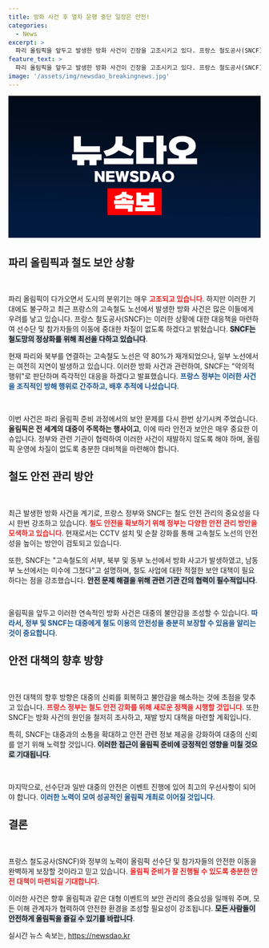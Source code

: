 ```yaml
---
title: 방화 사건 후 열차 운행 중단 일정은 안전!
categories:
  - News
excerpt: >
  파리 올림픽을 앞두고 발생한 방화 사건이 긴장을 고조시키고 있다. 프랑스 철도공사(SNCF)는 선수들의 안전한 이동을 위한 복구 작업에 박차를 가하고 있으며, 정부는 조직적인 방해 행위를 조사 중이다. 올림픽의 성공을 위해 힘을 모으는 프랑스의 모습 속, 긴급한 상황이 어떻게 전개될지 주목된다.
feature_text: >
  파리 올림픽을 앞두고 발생한 방화 사건이 긴장을 고조시키고 있다. 프랑스 철도공사(SNCF)는 선수들의 안전한 이동을 위한 복구 작업에 박차를 가하고 있으며, 정부는 조직적인 방해 행위를 조사 중이다. 올림픽의 성공을 위해 힘을 모으는 프랑스의 모습 속, 긴급한 상황이 어떻게 전개될지 주목된다.
image: '/assets/img/newsdao_breakingnews.jpg'
---
```


<p><img src="/assets/img/newsdao_breakingnews.jpg" alt="firstkoreanews 속보" /></p>

<h2 data-ke-size="size26">파리 올림픽과 철도 보안 상황</h2>

<p data-ke-size="size16">&nbsp;</p>

<p>파리 올림픽이 다가오면서 도시의 분위기는 매우 <b><span style="color: #ee2323;">고조되고 있습니다</span></b>. 하지만 이러한 기대에도 불구하고 최근 프랑스의 고속철도 노선에서 발생한 방화 사건은 많은 이들에게 우려를 낳고 있습니다. 프랑스 철도공사(SNCF)는 이러한 상황에 대한 대응책을 마련하여 선수단 및 참가자들의 이동에 중대한 차질이 없도록 하겠다고 밝혔습니다. <b><span style="background-color: #21538527;">SNCF는 철도망의 정상화를 위해 최선을 다하고 있습니다</span></b>. </p>

<p>현재 파리와 북부를 연결하는 고속철도 노선은 약 80%가 재개되었으나, 일부 노선에서는 여전히 지연이 발생하고 있습니다. 이러한 방화 사건과 관련하여, SNCF는 "악의적 행위"로 판단하며 즉각적인 대응을 하겠다고 발표했습니다. <b><span style="color: #1a5490;">프랑스 정부는 이러한 사건을 조직적인 방해 행위로 간주하고, 배후 추적에 나섰습니다</span></b>. </p>

<p data-ke-size="size16">&nbsp;</p>

<p>이번 사건은 파리 올림픽 준비 과정에서의 보안 문제를 다시 한번 상기시켜 주었습니다. <b>올림픽은 전 세계의 대중이 주목하는 행사이고</b>, 이에 따라 안전과 보안은 매우 중요한 이슈입니다. 정부와 관련 기관이 협력하여 이러한 사건이 재발하지 않도록 해야 하며, 올림픽 운영에 차질이 없도록 충분한 대비책을 마련해야 합니다. </p>

<h2 data-ke-size="size26">철도 안전 관리 방안</h2>

<p data-ke-size="size16">&nbsp;</p>

<p>최근 발생한 방화 사건을 계기로, 프랑스 정부와 SNCF는 철도 안전 관리의 중요성을 다시 한번 강조하고 있습니다. <b><span style="color: #ee2323;">철도 안전을 확보하기 위해 정부는 다양한 안전 관리 방안을 모색하고 있습니다</span></b>. 현재로서는 CCTV 설치 및 순찰 강화를 통해 고속철도 노선의 안전성을 높이는 방안이 검토되고 있습니다. </p>

<p>또한, SNCF는 "고속철도의 서부, 북부 및 동부 노선에서 방화 사고가 발생하였고, 남동부 노선에서는 미수에 그쳤다"고 설명하며, 철도 사업에 대한 적절한 보안 대책이 필요하다는 점을 강조했습니다. <b><span style="background-color: #21538527;">안전 문제 해결을 위해 관련 기관 간의 협력이 필수적입니다</span></b>. </p>

<p data-ke-size="size16">&nbsp;</p>

<p>올림픽을 앞두고 이러한 연속적인 방화 사건은 대중의 불안감을 조성할 수 있습니다. <b><span style="color: #1a5490;">따라서, 정부 및 SNCF는 대중에게 철도 이용의 안전성을 충분히 보장할 수 있음을 알리는 것이 중요합니다</span></b>. </p>

<h2 data-ke-size="size26">안전 대책의 향후 방향</h2>

<p data-ke-size="size16">&nbsp;</p>

<p>안전 대책의 향후 방향은 대중의 신뢰를 회복하고 불안감을 해소하는 것에 초점을 맞추고 있습니다. <b><span style="color: #ee2323;">프랑스 정부는 철도 안전 강화를 위해 새로운 정책을 시행할 것입니다</span></b>. 또한 SNCF는 방화 사건의 원인을 철저히 조사하고, 재발 방지 대책을 마련할 계획입니다. </p>

<p>특히, SNCF는 대중과의 소통을 확대하고 안전 관련 정보 제공을 강화하여 대중의 신뢰를 얻기 위해 노력할 것입니다. <b><span style="background-color: #21538527;">이러한 접근이 올림픽 준비에 긍정적인 영향을 미칠 것으로 기대됩니다</span></b>. </p>

<p data-ke-size="size16">&nbsp;</p>

<p>마지막으로, 선수단과 일반 대중의 안전은 이벤트 진행에 있어 최고의 우선사항이 되어야 합니다. <b><span style="color: #1a5490;">이러한 노력이 모여 성공적인 올림픽 개최로 이어질 것입니다</span></b>. </p>

<h2 data-ke-size="size26">결론</h2>

<p data-ke-size="size16">&nbsp;</p>

<p>프랑스 철도공사(SNCF)와 정부의 노력이 올림픽 선수단 및 참가자들의 안전한 이동을 완벽하게 보장할 것이라고 믿고 있습니다. <b><span style="color: #ee2323;">올림픽 준비가 잘 진행될 수 있도록 충분한 안전 대책이 마련되길 기대합니다</span></b>. </p>

<p>이러한 사건은 향후 올림픽과 같은 대형 이벤트의 보안 관리의 중요성을 일깨워 주며, 모든 이해 관계자가 협력하여 안전한 환경을 조성할 필요성이 강조됩니다. <b><span style="background-color: #21538527;">모든 사람들이 안전하게 올림픽을 즐길 수 있기를 바랍니다</span></b>.</p>
실시간 뉴스 속보는, <a href="https://newsdao.kr" rel="dofollow">https://newsdao.kr</a>


